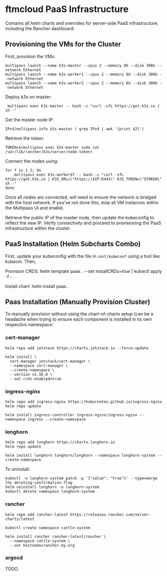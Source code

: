 # ftmcloud PaaS Infrastructure
Contains all helm charts and overrides for server-side PaaS infrastructure,
including the Rancher dashboard.

## Provisioning the VMs for the Cluster
First, provision the VMs:

```commandline
multipass launch --name k3s-master --cpus 2 --memory 8G --disk 300G --network Ethernet
multipass launch --name k3s-worker1 --cpus 2 --memory 8G --disk 300G --network Ethernet
multipass launch --name k3s-worker2 --cpus 2 --memory 8G --disk 300G --network Ethernet
```

Deploy k3s on master:

```commandline
 multipass exec k3s-master -- bash -c "curl -sfL https://get.k3s.io | sh -"
```

Get the master node IP:

```commandline
IP=$(multipass info k3s-master | grep IPv4 | awk '{print $2}')
```

Retrieve the token:

```commandline
TOKEN=$(multipass exec k3s-master sudo cat /var/lib/rancher/k3s/server/node-token)
```

Connect the nodes using:

```commandline
for f in 1 2; do
    multipass exec k3s-worker$f -- bash -c "curl -sfL https://get.k3s.io | K3S_URL=\"https://$IP:6443\" K3S_TOKEN=\"$TOKEN\" sh -"
done
```

Once all nodes are connected, will need to ensure the network is bridged with the host network. If you've not done 
this, stop all VM instances within the Multipass UI and enable.

Retrieve the public IP of the master node, then update the kubeconfig to reflect the new IP. Verify connectivity and
proceed to provisioning the PaaS infrastructure within the cluster.


## PaaS Installation (Helm Subcharts Combo)
First, update your kubeconfig with the file in `conf/kubeconf` using a tool like kubecm. Then,

Provision CRDS:
helm template paas . --set installCRDs=true | kubectl apply -f -

Install chart:
helm install paas .


## Paas Installation (Manually Provision Cluster)
To manually provision without using the chart-of-charts setup (can be a headache when trying to ensure each
component is installed in its own respective namespace:

### cert-manager

```commandline
helm repo add jetstack https://charts.jetstack.io --force-update
```

```commandline
helm install \
  cert-manager jetstack/cert-manager \
  --namespace cert-manager \
  --create-namespace \
  --version v1.16.0 \
  --set crds.enabled=true
```


### ingress-nginx

```commandline
helm repo add ingress-nginx https://kubernetes.github.io/ingress-nginx
helm repo update
```

```commandline
helm install ingress-controller ingress-nginx/ingress-nginx --namespace ingress --create-namespace
```

### longhorn

```commandline
helm repo add longhorn https://charts.longhorn.io
helm repo update
```

```commandline
helm install longhorn longhorn/longhorn --namespace longhorn-system --create-namespace
```

To uninstall:

```commandline
kubectl -n longhorn-system patch -p '{"value": "true"}' --type=merge lhs deleting-confirmation-flag
helm uninstall longhorn -n longhorn-system
kubectl delete namespace longhorn-system
```

### rancher
```commandline
helm repo add rancher-latest https://releases.rancher.com/server-charts/latest
```

```commandline
kubectl create namespace cattle-system
```

```commandline
helm install rancher rancher-latest/rancher \
  --namespace cattle-system \
  --set hostname=rancher.my.org
```

### argocd
TODO.
